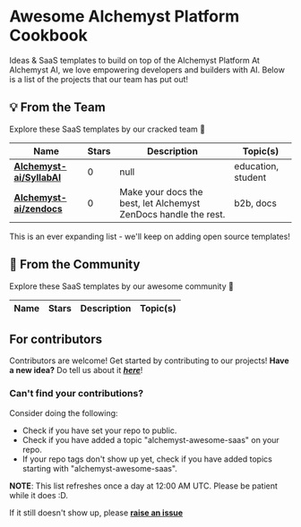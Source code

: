 
# Awesome Alchemyst Platform Cookbook
Ideas & SaaS templates to build on top of the Alchemyst Platform
At Alchemyst AI, we love empowering developers and builders with AI. Below is a list of the projects that our team has put out!
## 💡 From the Team
Explore these SaaS templates by our cracked team 🧨


| **Name** | **Stars** | **Description** | **Topic(s)** |
| ---- | ---- | ---- | ---- |
| [**Alchemyst-ai/SyllabAI**](https://github.com/Alchemyst-ai/SyllabAI) | 0 | null |  education,  student |
| [**Alchemyst-ai/zendocs**](https://github.com/Alchemyst-ai/zendocs) | 0 | Make your docs the best, let Alchemyst ZenDocs handle the rest. |  b2b,  docs |
This is an ever expanding list - we'll keep on adding open source templates!
## 🚀 From the Community
Explore these SaaS templates by our awesome community 🤩


| **Name** | **Stars** | **Description** | **Topic(s)** |
| ---- | ---- | ---- |  ---- |
## For contributors
Contributors are welcome! Get started by contributing to our projects! **Have a new idea?** Do tell us about it [***here***](https://github.com/orgs/alchemyst-ai/discussions/1)!
### Can't find your contributions?
Consider doing the following:

- Check if you have set your repo to public. 
- Check if you have added a topic "alchemyst-awesome-saas" on your repo.
- If your repo tags don't show up yet, check if you have added topics starting with "alchemyst-awesome-saas".

**NOTE**: This list refreshes once a day at 12:00 AM UTC. Please be patient while it does :D. 

If it still doesn't show up, please [**raise an issue**](https://github.com/Alchemyst-ai/awesome-saas/issues/new)
